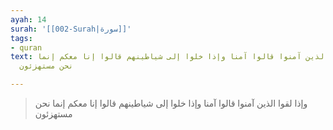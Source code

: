 ```yaml
---
ayah: 14
surah: '[[002-Surah|سورة]]'
tags:
- quran
text: وإذا لقوا الذين آمنوا قالوا آمنا وإذا خلوا إلى شياطينهم قالوا إنا معكم إنما
  نحن مستهزئون

---
```

> وإذا لقوا الذين آمنوا قالوا آمنا وإذا خلوا إلى شياطينهم قالوا إنا معكم إنما نحن مستهزئون
